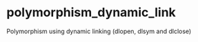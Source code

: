 polymorphism_dynamic_link
=========================

Polymorphism using dynamic linking (dlopen, dlsym and dlclose)